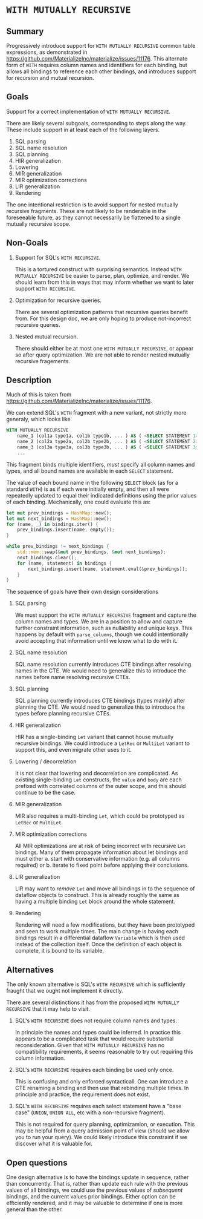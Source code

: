 # `WITH MUTUALLY RECURSIVE`

## Summary

<!--
// Brief, high-level overview. A few sentences long.
// Be sure to capture the customer impact - framing this as a release note may be useful.
-->

Progressively introduce support for `WITH MUTUALLY RECURSIVE` common table expressions, as demonstrated in https://github.com/MaterializeInc/materialize/issues/11176. This alternate form of `WITH` requires column names and identifiers for each binding, but allows all bindings to reference each other bindings, and introduces support for recursion and mutual recursion.

## Goals

<!--
// Enumerate the concrete goals that are in scope for the project.
-->

Support for a correct implementation of `WITH MUTUALLY RECURSIVE`.

There are likely several subgoals, corresponding to steps along the way.
These include support in at least each of the following layers.

1. SQL parsing
2. SQL name resolution
3. SQL planning
4. HIR generalization
5. Lowering
6. MIR generalization
7. MIR optimization corrections
8. LIR generalization
9. Rendering

The one intentional restriction is to avoid support for nested mutually recursive fragments.
These are not likely to be renderable in the foreseeable future, as they cannot necessarily be flattened to a single mutually recursive scope.

## Non-Goals

<!--
// Enumerate potential goals that are explicitly out of scope for the project
// ie. what could we do or what do we want to do in the future - but are not doing now
-->

1.  Support for SQL's `WITH RECURSIVE`.

    This is a tortured construct with surprising semantics. 
    Instead `WITH MUTUALLY RECURSIVE` be easier to parse, plan, optimize, and render.
    We should learn from this in ways that may inform whether we want to later support `WITH RECURSIVE`.

2.  Optimization for recursive queries.

    There are several optimization patterns that recursive queries benefit from.
    For this design doc, we are only hoping to produce not-incorrect recursive queries.

3.  Nested mutual recursion. 

    There should either be at most one `WITH MUTUALLY RECURSIVE`, or appear so after query optimization.
    We are not able to render nested mutually recursive fragements.

## Description

<!--
// Describe the approach in detail. If there is no clear frontrunner, feel free to list all approaches in alternatives.
// If applicable, be sure to call out any new testing/validation that will be required
-->

Much of this is taken from https://github.com/MaterializeInc/materialize/issues/11176. 

We can extend SQL's `WITH` fragment with a new variant, not strictly more generaly, which looks like
```sql
WITH MUTUALLY RECURSIVE
    name_1 (col1a type1a, col1b type1b, ... ) AS ( <SELECT STATEMENT 1> ),
    name_2 (col2a type2a, col2b type2b, ... ) AS ( <SELECT STATEMENT 2> ),
    name_3 (col3a type3a, col3b type3b, ... ) AS ( <SELECT STATEMENT 3> ),
    ...
```
This fragment binds multiple identifiers, *must* specify all column names and types, and all bound names are available in each `SELECT` statement.

The value of each bound name in the following `SELECT` block (as for a standard `WITH`) is as if each were initially empty, and then all were repeatedly updated to equal their indicated definitions using the prior values of each binding.
Mechanically, one could evaluate this as:
```rust
let mut prev_bindings = HashMap::new();
let mut next_bindings = HashMap::new();
for (name, _) in bindings.iter() {
    prev_bindings.insert(name, empty());
}

while prev_bindings != next_bindings {
    std::mem::swap(&mut prev_bindings, &mut next_bindings);
    next_bindings.clear(); 
    for (name, statement) in bindings {
        next_bindings.insert(name, statement.eval(&prev_bindings));
    }
}
```

The sequence of goals have their own design considerations

1.  SQL parsing

    We must support the `WITH MUTUALLY RECURSIVE` fragment and capture the column names and types.
    We are in a position to allow and capture further constraint information, such as nullability and unique keys.
    This happens by default with `parse_columns`, though we could intentionally avoid accepting that information until we know what to do with it.

2.  SQL name resolution

    SQL name resolution currently introduces CTE bindings after resolving names in the CTE.
    We would need to generalize this to introduce the names before name resolving recursive CTEs.

3.  SQL planning

    SQL planning currently introduces CTE bindings (types mainly) after planning the CTE.
    We would need to generalize this to introduce the types before planning recursive CTEs. 

4.  HIR generalization

    HIR has a single-binding `Let` variant that cannot house mutually recursive bindings.
    We could introduce a `LetRec` or `MultiLet` variant to support this, and even migrate other uses to it.

5.  Lowering / decorrelation

    It is not clear that lowering and decorrelation are complicated.
    As existing single-binding `Let` constructs, the `value` and `body` are each prefixed with correlated columns of the outer scope, and this should continue to be the case.
    
6.  MIR generalization

    MIR also requires a multi-binding `Let`, which could be prototyped as `LetRec` or `MultiLet`.

7.  MIR optimization corrections

    All MIR optimizations are at risk of being incorrect with recursive `Let` bindings.
    Many of them propagate information about let bindings and must either a. start with conservative information (e.g. all columns required) or b. iterate to fixed point before applying their conclusions.

8.  LIR generalization

    LIR may want to *remove* `Let` and move all bindings in to the sequence of dataflow objects to construct.
    This is already roughly the same as having a multiple binding `Let` block around the whole statement.

9.  Rendering

    Rendering will need a few modifications, but they have been prototyped and seen to work multiple times.
    The main change is having each bindings result in a differential dataflow `Variable` which is then used instead of the collection itself.
    Once the definition of each object is complete, it is bound to its variable.

## Alternatives

<!--
// Similar to the Description section. List of alternative approaches considered, pros/cons or why they were not chosen
-->

The only known alternative is SQL's `WITH RECURSIVE` which is sufficiently fraught that we ought not implement it directly.

There are several distinctions it has from the proposed `WITH MUTUALLY RECURSIVE` that it may help to visit.

1.  SQL's `WITH RECURSIVE` does not require column names and types.

    In principle the names and types could be inferred.
    In practice this appears to be a complicated task that would require substantial reconsideration.
    Given that `WITH MUTUALLY RECURSIVE` has no compatibility requirements, it seems reasonable to try out requiring this column information.

2.  SQL's `WITH RECURSIVE` requires each binding be used only once.

    This is confusing and only enforced syntacticall. 
    One can introduce a CTE renaming a binding and then use that rebinding multiple times.
    In principle and practice, the requirement does not exist.

3.  SQL's `WITH RECURSIVE` requires each select statement have a "base case" (`UNION`, `UNION ALL`, etc with a non-recursive fragment).

    This is not required for query planning, optimizamion, or execution. 
    This may be helpful from a query admission point of view (should we allow you to run your query).
    We could likely introduce this constraint if we discover what it is valuable for.


## Open questions

<!--
// Anything currently unanswered that needs specific focus. This section may be expanded during the doc meeting as
// other unknowns are pointed out.
// These questions may be technical, product, or anything in-between.
-->

One design alternative is to have the bindings update in sequence, rather than concurrently.
That is, rather than update each rule with the previous values of all bindings, we could use the previous values of *subsequent* bindings, and the current values prior bindings.
Either option can be efficiently rendered, and it may be valuable to determine if one is more general than the other.
